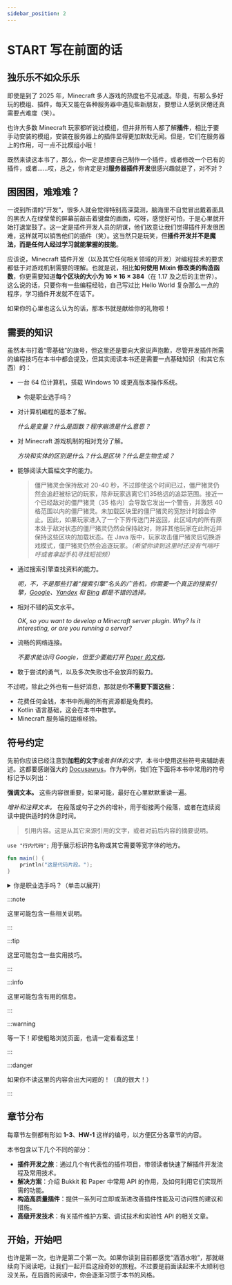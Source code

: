 ```yaml
---
sidebar_position: 2
---
```


# START 写在前面的话

## 独乐乐不如众乐乐

即使是到了 2025 年，Minecraft 多人游戏的热度也不见减退。毕竟，有那么多好玩的模组、插件，每天又能在各种服务器中遇见些新朋友，要想让人感到厌倦还真需要点难度（笑）。

也许大多数 Minecraft 玩家都听说过模组，但并非所有人都了解**插件**，相比于要手动安装的模组，安装在服务器上的插件显得更加默默无闻。但是，它们在服务器上的作用，可一点不比模组小哦！

既然来读这本书了，那么，你一定是想要自己制作一个插件，或者修改一个已有的插件，或者……哎，总之，你肯定是对**服务器插件开发**很感兴趣就是了，对不对？

## 困困困，难难难？

一说到所谓的“开发”，很多人就会觉得特别高深莫测，脑海里不自觉冒出戴着面具的黑衣人在绿莹莹的屏幕前敲击着键盘的画面，哎呀，感觉好可怕，于是心里就开始打退堂鼓了。这一定是插件开发人员的阴谋，他们故意让我们觉得插件开发很困难，这样就可以销售他们的插件（笑）。这当然只是玩笑，但**插件开发并不是魔法，而是任何人经过学习就能掌握的技能**。

应该说，Minecraft 插件开发（以及其它任何相关领域的开发）对编程技术的要求都低于对游戏机制需要的理解。也就是说，相比**如何使用 Mixin 修改类的构造函数**，你更需要知道**每个区块的大小为 16 × 16 × 384**（在 1.17 及之后的主世界）。这么说的话，只要你有一些编程经验，自己写过比 Hello World 复杂那么一点的程序，学习插件开发就不在话下。

如果你的心里也这么认为的话，那本书就是献给你的礼物啦！

## 需要的知识

虽然本书打着“零基础”的旗号，但这里还是要向大家说声抱歉，尽管开发插件所需的编程技巧在本书中都会提及，但其实阅读本书还是需要一点基础知识（和其它东西）的：

- 一台 64 位计算机，搭载 Windows 10 或更高版本操作系统。

  <details>
  <summary>你是职业选手吗？</summary>
  
  有经验的读者也可以使用 macOS 和 GNU/Linux 等操作系统，在继续前请务必检查 JDK 和你的操作系统之兼容性。

  </details>

- 对计算机编程的基本了解。

  *什么是变量？什么是函数？程序崩溃是什么意思？*

- 对 Minecraft 游戏机制的相对充分了解。

  *方块和实体的区别是什么？什么是区块？什么是生物生成？*

- 能够阅读大篇幅文字的能力。

  > 僵尸猪灵会保持敌对 20-40 秒，不过即使这个时间已过，僵尸猪灵仍然会追赶被标记的玩家，除非玩家逃离它们35格远的追踪范围。接近一个已经敌对的僵尸猪灵（35 格内）会导致它发出一个警告，并激怒 40 格范围以内的僵尸猪灵。未加载区块里的僵尸猪灵的宽恕计时器会停止。因此，如果玩家进入了一个下界传送门并返回，此区域内的所有原本处于敌对状态的僵尸猪灵仍然会保持敌对，除非其他玩家在此附近并保持这些区块的加载状态。在 Java 版中，玩家攻击僵尸猪灵后切换游戏模式，僵尸猪灵仍然会追逐玩家。_（希望你读到这里时还没有气喘吁吁或者拿起手机寻找短视频）_

- 通过搜索引擎查找资料的能力。

  *呃，不，不是那些打着“搜索引擎”名头的广告机，你需要一个真正的搜索引擎，[Google](https://google.com)、[Yandex](https://yandex.com) 和 [Bing](https://www.bing.com) 都是不错的选择。*

- 相对不错的英文水平。

  *OK, so you want to develop a Minecraft server plugin. Why? Is it interesting, or are you running a server?*

- 流畅的网络连接。

  *不要求能访问 Google，但至少要能打开 [Paper 的文档](https://jd.papermc.io/paper/1.21.4/)。*

- 敢于尝试的勇气，以及多次失败也不会放弃的毅力。

不过呢，除此之外也有一些好消息，那就是你**不需要下面这些**：

- 花费任何金钱，本书中所用的所有资源都是免费的。
- Kotlin 语言基础，这会在本书中教学。
- Minecraft 服务端的运维经验。

## 符号约定

先前你应该已经注意到**加粗的文字**或者*斜体的文字*，本书中使用这些符号来辅助表述。这都要感谢强大的 [Docusaurus](https://docusaurus.io)。作为举例，我们在下面将本书中常用的符号标记予以列出：

**强调文本。** 这些内容很重要，如果可能，最好在心里默默重读一遍。

*增补和注释文本。* 在段落或句子之外的增补，用于衔接两个段落，或者在连续阅读中提供适时的休息时间。

> 引用内容。这是从其它来源引用的文字，或者对前后内容的摘要说明。

`use "行内代码";` 用于展示标识符名称或其它需要等宽字体的地方。

```kotlin
fun main() {
    println("这是代码片段。");
}
```

<details>
<summary>你是职业选手吗？（单击以展开）</summary>

为有一定经验的读者提供的进阶内容，默认是折叠的，单击可以展开。

</details>

:::note

这里可能包含一些相关说明。

:::

:::tip

这里可能包含一些实用技巧。

:::

:::info

这里可能包含有用的信息。

:::

:::warning

等一下！即使粗略浏览页面，也请一定看看这里！

:::

:::danger

如果你不读这里的内容会出大问题的！（真的很大！）

:::

## 章节分布

每章节左侧都有形如 **1-3**、**HW-1** 这样的编号，以方便区分各章节的内容。

本书包含以下几个不同的部分：

- **插件开发之旅**：通过几个有代表性的插件项目，带领读者快速了解插件开发流程及常用技术。
- **解决方案**：介绍 Bukkit 和 Paper 中常用 API 的作用，及如何利用它们实现所需的功能。
- **构造高质量插件**：提供一系列可立即或渐进改善插件性能及可访问性的建议和措施。
- **高级开发技术**：有关插件维护方案、调试技术和实验性 API 的相关文章。

## 开始，开始吧

也许是第一次，也许是第二个第一次。如果你读到目前都感觉“洒洒水啦”，那就继续向下阅读吧，让我们一起开启这段奇妙的旅程。不过要是前面读起来不太顺利也没关系，在后面的阅读中，你会逐渐习惯于本书的风格。